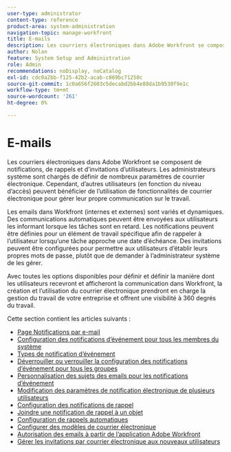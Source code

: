 ```yaml
---
user-type: administrator
content-type: reference
product-area: system-administration
navigation-topic: manage-workfront
title: E-mails
description: Les courriers électroniques dans Adobe Workfront se composent de notifications, de rappels et d’invitations d’utilisateurs. Les administrateurs système sont chargés de définir de nombreux paramètres de courrier électronique. Cependant, d’autres utilisateurs (en fonction du niveau d’accès) peuvent bénéficier de l’utilisation de fonctionnalités de courrier électronique pour gérer leur propre communication sur le travail.
author: Nolan
feature: System Setup and Administration
role: Admin
recommendations: noDisplay, noCatalog
exl-id: cdc0a2bb-f125-42b2-acab-c869bc71250c
source-git-commit: 1c0a656f2603c5decabd2bb4e88da1b9530f9e1c
workflow-type: tm+mt
source-wordcount: '261'
ht-degree: 0%

---
```


# E-mails

Les courriers électroniques dans Adobe Workfront se composent de notifications, de rappels et d’invitations d’utilisateurs. Les administrateurs système sont chargés de définir de nombreux paramètres de courrier électronique. Cependant, d’autres utilisateurs (en fonction du niveau d’accès) peuvent bénéficier de l’utilisation de fonctionnalités de courrier électronique pour gérer leur propre communication sur le travail.

Les emails dans Workfront (internes et externes) sont variés et dynamiques. Des communications automatiques peuvent être envoyées aux utilisateurs les informant lorsque les tâches sont en retard. Les notifications peuvent être définies pour un élément de travail spécifique afin de rappeler à l’utilisateur lorsqu’une tâche approche une date d’échéance. Des invitations peuvent être configurées pour permettre aux utilisateurs d’établir leurs propres mots de passe, plutôt que de demander à l’administrateur système de les gérer.

Avec toutes les options disponibles pour définir et définir la manière dont les utilisateurs recevront et afficheront la communication dans Workfront, la création et l’utilisation du courrier électronique prendront en charge la gestion du travail de votre entreprise et offrent une visibilité à 360 degrés du travail.

Cette section contient les articles suivants :

* [Page Notifications par e-mail](../../../administration-and-setup/manage-workfront/emails/email-notifications-page.md)
* [Configuration des notifications d’événement pour tous les membres du système](../../../administration-and-setup/manage-workfront/emails/configure-event-notifications-for-everyone-in-the-system.md)
* [Types de notification d’événement](../../../administration-and-setup/manage-workfront/emails/event-notifications-available-in-wf.md)
* [Déverrouiller ou verrouiller la configuration des notifications d’événement pour tous les groupes](../../../administration-and-setup/manage-workfront/emails/unlock-configuration-of-event-notifications-for-groups.md)
* [Personnalisation des sujets des emails pour les notifications d’événement](../../../administration-and-setup/manage-workfront/emails/custom-email-subjects-event-notification.md)
* [Modification des paramètres de notification électronique de plusieurs utilisateurs](../../../administration-and-setup/manage-workfront/emails/modify-email-notification-settings-user-profiles.md)
* [Configuration des notifications de rappel](../../../administration-and-setup/manage-workfront/emails/set-up-reminder-notifications.md)
* [Joindre une notification de rappel à un objet](../../../workfront-basics/using-notifications/attach-reminder-notification-object.md)
* [Configuration de rappels automatiques](../../../administration-and-setup/manage-workfront/emails/setting-up-automatic-reminders.md)
* [Configurer des modèles de courrier électronique](../../../administration-and-setup/manage-workfront/emails/configure-email-templates.md)
* [Autorisation des emails à partir de l’application Adobe Workfront](../../../administration-and-setup/manage-workfront/emails/allow-emails-from-wf-app.md)
* [Gérer les invitations par courrier électronique aux nouveaux utilisateurs](../../../administration-and-setup/manage-workfront/emails/manage-email-invitations.md)
